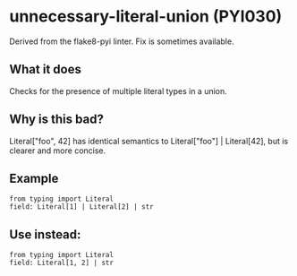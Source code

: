 # unnecessary-literal-union (PYI030)
Derived from the flake8-pyi linter.
Fix is sometimes available.
## What it does
Checks for the presence of multiple literal types in a union.
## Why is this bad?
Literal["foo", 42] has identical semantics to
Literal["foo"] | Literal[42], but is clearer and more concise.
## Example
```
from typing import Literal
field: Literal[1] | Literal[2] | str
```
## Use instead:
```
from typing import Literal
field: Literal[1, 2] | str
```